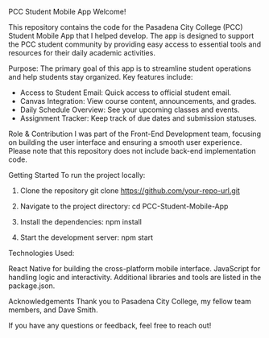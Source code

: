PCC Student Mobile App
Welcome!

This repository contains the code for the Pasadena City College (PCC) Student Mobile App that I helped develop. The app is designed to support the PCC student 
community by providing easy access to essential tools and resources for their daily academic activities.

Purpose:
The primary goal of this app is to streamline student operations and help students stay organized. 
Key features include:
- Access to Student Email: Quick access to official student email.
- Canvas Integration: View course content, announcements, and grades.
- Daily Schedule Overview: See your upcoming classes and events.
- Assignment Tracker: Keep track of due dates and submission statuses.
   
Role & Contribution
I was part of the Front-End Development team, focusing on building the user interface and ensuring a smooth user experience. 
Please note that this repository does not include back-end implementation code.

Getting Started
To run the project locally:

1) Clone the repository
   git clone https://github.com/your-repo-url.git

2) Navigate to the project directory:
   cd PCC-Student-Mobile-App

3) Install the dependencies:
   npm install

4) Start the development server:
   npm start


Technologies Used:

React Native for building the cross-platform mobile interface.
JavaScript for handling logic and interactivity.
Additional libraries and tools are listed in the package.json.


Acknowledgements
Thank you to Pasadena City College, my fellow team members, and Dave Smith.

If you have any questions or feedback, feel free to reach out!



